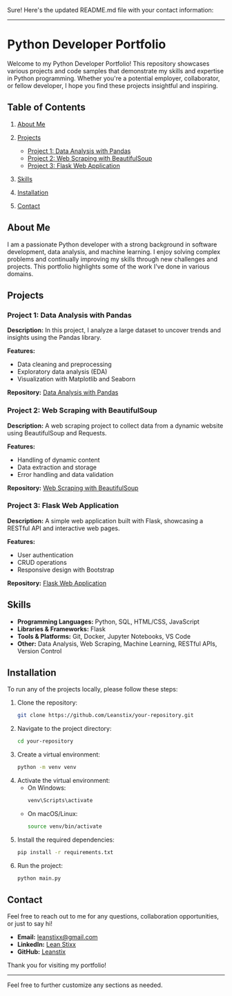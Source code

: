Sure! Here's the updated README.md file with your contact information:

---

# Python Developer Portfolio

Welcome to my Python Developer Portfolio! This repository showcases various projects and code samples that demonstrate my skills and expertise in Python programming. Whether you're a potential employer, collaborator, or fellow developer, I hope you find these projects insightful and inspiring.

## Table of Contents

1. [About Me](#about-me)
2. [Projects](#projects)
    - [Project 1: Data Analysis with Pandas](#project-1-data-analysis-with-pandas)
    - [Project 2: Web Scraping with BeautifulSoup](#project-2-web-scraping-with-beautifulsoup)
    - [Project 3: Flask Web Application](#project-3-flask-web-application)
    
3. [Skills](#skills)
4. [Installation](#installation)
5. [Contact](#contact)

## About Me

I am a passionate Python developer with a strong background in software development, data analysis, and machine learning. I enjoy solving complex problems and continually improving my skills through new challenges and projects. This portfolio highlights some of the work I've done in various domains.

## Projects

### Project 1: Data Analysis with Pandas

**Description:** In this project, I analyze a large dataset to uncover trends and insights using the Pandas library.

**Features:**
- Data cleaning and preprocessing
- Exploratory data analysis (EDA)
- Visualization with Matplotlib and Seaborn

**Repository:** [Data Analysis with Pandas](https://github.com/Leanstix/data-analysis-pandas)

### Project 2: Web Scraping with BeautifulSoup

**Description:** A web scraping project to collect data from a dynamic website using BeautifulSoup and Requests.

**Features:**
- Handling of dynamic content
- Data extraction and storage
- Error handling and data validation

**Repository:** [Web Scraping with BeautifulSoup](https://github.com/Leanstix/web-scraping-beautifulsoup)

### Project 3: Flask Web Application

**Description:** A simple web application built with Flask, showcasing a RESTful API and interactive web pages.

**Features:**
- User authentication
- CRUD operations
- Responsive design with Bootstrap

**Repository:** [Flask Web Application](https://github.com/Leanstix/flask-web-application)



## Skills

- **Programming Languages:** Python, SQL, HTML/CSS, JavaScript
- **Libraries & Frameworks:** Flask
- **Tools & Platforms:** Git, Docker, Jupyter Notebooks, VS Code
- **Other:** Data Analysis, Web Scraping, Machine Learning, RESTful APIs, Version Control

## Installation

To run any of the projects locally, please follow these steps:

1. Clone the repository:
    ```sh
    git clone https://github.com/Leanstix/your-repository.git
    ```
2. Navigate to the project directory:
    ```sh
    cd your-repository
    ```
3. Create a virtual environment:
    ```sh
    python -m venv venv
    ```
4. Activate the virtual environment:
    - On Windows:
        ```sh
        venv\Scripts\activate
        ```
    - On macOS/Linux:
        ```sh
        source venv/bin/activate
        ```
5. Install the required dependencies:
    ```sh
    pip install -r requirements.txt
    ```
6. Run the project:
    ```sh
    python main.py
    ```

## Contact

Feel free to reach out to me for any questions, collaboration opportunities, or just to say hi!

- **Email:** leanstixx@gmail.com
- **LinkedIn:** [Lean Stixx](https://www.linkedin.com/in/lean-stixx-059038270?utm_source=share&utm_campaign=share_via&utm_content=profile&utm_medium=android_app)
- **GitHub:** [Leanstix](https://www.github.com/Leanstix)

Thank you for visiting my portfolio!

---

Feel free to further customize any sections as needed.